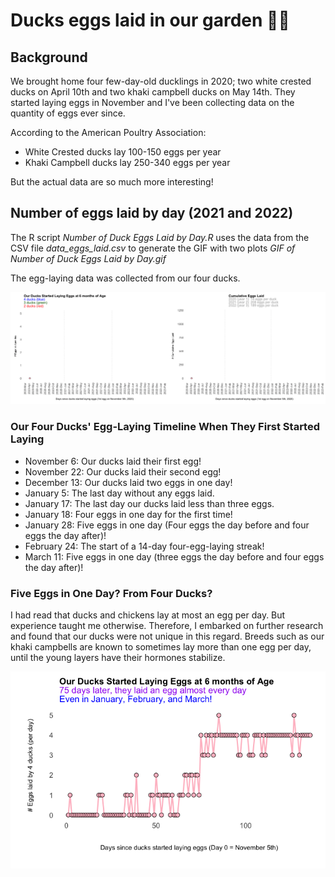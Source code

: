 # Ducks eggs laid in our garden 🦆🥚

## Background

We brought home four few-day-old ducklings in 2020; two white crested ducks on April 10th and two khaki campbell ducks on May 14th.  They started laying eggs in November and I've been collecting data on the quantity of eggs ever since.  

According to the American Poultry Association:
* White Crested ducks lay 100-150 eggs per year
* Khaki Campbell ducks lay 250-340 eggs per year

But the actual data are so much more interesting!

## Number of eggs laid by day (2021 and 2022)

The R script *Number of Duck Eggs Laid by Day.R* uses the data from the CSV file *data_eggs_laid.csv* to generate the GIF with two plots *GIF of Number of Duck Eggs Laid by Day.gif*

The egg-laying data was collected from our four ducks.

![GIF Image](/images/daily_duck_egg_count.gif)

### Our Four Ducks' Egg-Laying Timeline When They First Started Laying

* November 6:  Our ducks laid their first egg!
* November 22: Our ducks laid their second egg!
* December 13: Our ducks laid two eggs in one day!
* January 5:   The last day without any eggs laid.
* January 17:  The last day our ducks laid less than three eggs. 
* January 18:  Four eggs in one day for the first time!
* January 28:  Five eggs in one day (Four eggs the day before and four eggs the day after)!
* February 24: The start of a 14-day four-egg-laying streak!
* March 11: 	 Five eggs in one day (three eggs the day before and four eggs the day after)!

### Five Eggs in One Day?  From Four Ducks?

I had read that ducks and chickens lay at most an egg per day.  But experience taught me otherwise.  Therefore, I embarked on further research and found that our ducks were not unique in this regard.  Breeds such as our khaki campbells are known to sometimes lay more than one egg per day, until the young layers have their hormones stabilize. 

![](images/Number_of_Duck_Eggs_Laid_by_Day.png)


